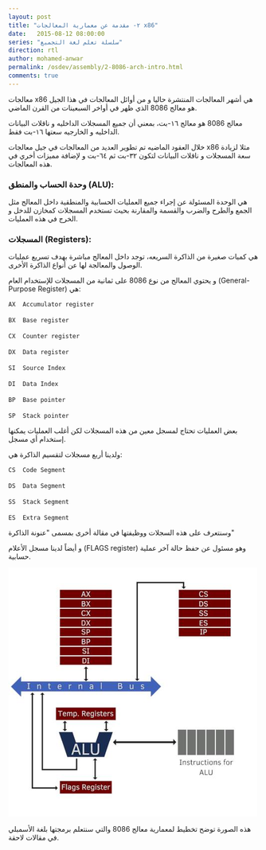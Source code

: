 ```yaml
---
layout: post
title: "٢- مقدمة عن معمارية المعالجات x86"
date:   2015-08-12 08:00:00
series: "سلسلة تعلم لغة التجميع"
direction: rtl
author: mohamed-anwar
permalink: /osdev/assembly/2-8086-arch-intro.html
comments: true
---
```


معالجات x86 هي أشهر المعالجات المنتشرة حاليا و من أوائل المعالجات في هذا الجيل هو معالج 8086 الذي ظهر في أواخر السبعينات من القرن الماضي.

معالج 8086 هو معالج ١٦-بت، بمعني أن جميع المسجلات الداخليه و ناقلات البيانات الداخليه و الخارجيه سعتها ١٦-بت فقط.

خلال العقود الماضيه تم تطوير العديد من المعالجات في جيل معالجات x86 مثلا لزيادة سعة المسجلات و ناقلات البيانات لتكون ٣٢-بت ثم ٦٤-بت و لإضافة مميزات أخري في هذه المعالجات.

### وحدة الحساب والمنطق (ALU):

هي الوحدة المسئولة عن إجراء جميع العمليات الحسابية والمنطقية داخل المعالج مثل الجمع والطرح والضرب والقسمة والمقارنة بحيث تستخدم المسجلات كمخازن للدخل و الخرج في هذه العمليات.

### المسجلات (Registers):

هي كميات صغيرة من الذاكرة السريعه، توجد داخل المعالج مباشرة بهدف تسريع عمليات الوصول والمعالجة لها عن أنواع الذاكرة الأخرى.

و يحتوي المعالج من نوع 8086 على ثمانية من المسجلات للإستخدام العام (General-Purpose Register) هي:

	AX	Accumulator register

	BX	Base register

	CX	Counter register

	DX	Data register

	SI	Source Index

	DI	Data Index

	BP	Base pointer

	SP	Stack pointer

بعض العمليات تحتاج لمسجل معين من هذه المسجلات لكن أغلب العمليات يمكنها إستخدام أي مسجل.

ولدينا أربع مسجلات لتقسيم الذاكرة هي:

	CS	Code Segment

	DS	Data Segment

	SS	Stack Segment

	ES	Extra Segment

وسنتعرف على هذه السجلات ووظيفتها في مقالة أخرى بمسمى "عنونة الذاكرة"

و أيضاً لدينا مسجل الأعلام (FLAGS register) وهو مسئول عن حفظ حالة آخر عملية حسابية.


![image alt text](/images/osdev/assembly/8086-arch.jpg)

 

هذه الصورة توضح تخطيط لمعمارية معالج 8086 والتي سنتعلم برمجتها بلغة الأسمبلي في مقالات لاحقة.

